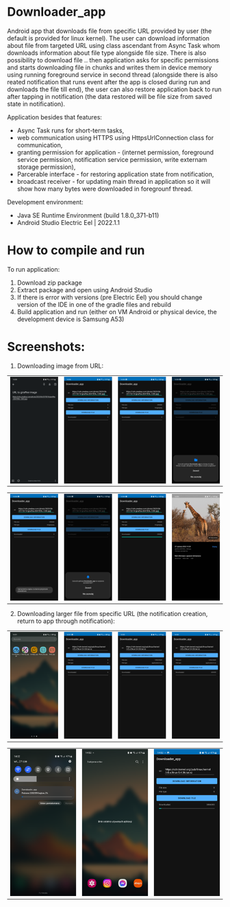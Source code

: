 # Downloader_app
Android app that downloads file from specific URL provided by user (the default is provided for linux kernel). The user can download information about file from targeted URL using class ascendant from Async Task whom downloads information about file type alongside file size. There is also possibility to download file .. then application asks for specific permissions and starts downloading file in chunks and writes them in device memory using running foreground service in second thread (alongside there is also reated notification that runs event after the app is closed during run and downloads the file till end), the user can also restore application back to run after tapping in notification (the data restored will be file size from saved state in notification).

Application besides that features:
- Async Task runs for short-term tasks,
- web communication using HTTPS using HttpsUrlConnection class for communication,
- granting permission for application - (internet permission, foreground service permission, notification service permission, write externam storage permission),
- Parcerable interface - for restoring application state from notification,
- broadcast receiver - for updating main thread in application so it will show how many bytes were downloaded in foregrounf thread.   

Development environment:

- Java SE Runtime Environment (build 1.8.0_371-b11)
- Android Studio Electric Eel | 2022.1.1

# How to compile and run
To run application:

1. Download zip package
2. Extract package and open using Android Studio
3. If there is error with versions (pre Electric Eel) you should change version of the IDE in one of the gradle files and rebuild
4. Build application and run (either on VM Android or physical device, the development device is Samsung A53)

# Screenshots:
1. Downloading image from URL:

<table>
    <tr>
        <td>    
            <img src="https://github.com/RobertNeat/Downloader_app/blob/main/res_images/image_download/1b_file2_url.png" width="200"/>
        </td>  
        <td>    
            <img src="https://github.com/RobertNeat/Downloader_app/blob/main/res_images/image_download/2b_file2_first_launch.png" width="200"/>
        </td>  
        <td>    
            <img src="https://github.com/RobertNeat/Downloader_app/blob/main/res_images/image_download/3b_file2_info_download.png" width="200"/>
        </td>  
        <td>    
            <img src="https://github.com/RobertNeat/Downloader_app/blob/main/res_images/image_download/4b_file2_write_storage_permit.png" width="200"/>
        </td>  
    </tr>
</table>
<table>
    <tr>
        <td>    
            <img src="https://github.com/RobertNeat/Downloader_app/blob/main/res_images/image_download/5b_file2_write_oermit_accepted.png" width="200"/>
        </td>  
        <td>    
            <img src="https://github.com/RobertNeat/Downloader_app/blob/main/res_images/image_download/6b_file2_notification_permit.png" width="200"/>
        </td>  
        <td>    
            <img src="https://github.com/RobertNeat/Downloader_app/blob/main/res_images/image_download/7b_file2_downloaded.png" width="200"/>
        </td>  
        <td>    
            <img src="https://github.com/RobertNeat/Downloader_app/blob/main/res_images/image_download/8b_file2_in_storage.png" width="200"/>
        </td>   
    </tr>
</table>

2. Downloading larger file from specific URL (the notification creation, return to app through notification):


<table>
    <tr>
        <td>    
            <img src="https://github.com/RobertNeat/Downloader_app/blob/main/res_images/kernel_download/1a_file1_launcher.png" width="200"/>
        </td>  
        <td>    
            <img src="https://github.com/RobertNeat/Downloader_app/blob/main/res_images/kernel_download/2a_file1_first_launch.png" width="200"/>
        </td>  
        <td>    
            <img src="https://github.com/RobertNeat/Downloader_app/blob/main/res_images/kernel_download/3a_file1_download_info.png" width="200"/>
        </td>  
        <td>    
            <img src="https://github.com/RobertNeat/Downloader_app/blob/main/res_images/kernel_download/4a_file1_downloading.png" width="200"/>
        </td>  
    </tr>
</table>

<table>
    <tr>
        <td>    
            <img src="https://github.com/RobertNeat/Downloader_app/blob/main/res_images/kernel_download/5a_file1_notification_creation.png" width="200"/>
        </td>  
        <td>    
            <img src="https://github.com/RobertNeat/Downloader_app/blob/main/res_images/kernel_download/6a_file1_close_apps.png" width="200"/>
        </td>  
        <td>    
            <img src="https://github.com/RobertNeat/Downloader_app/blob/main/res_images/kernel_download/7a_file1_notification_callback.png" width="200"/>
        </td>  
    </tr>
</table>

